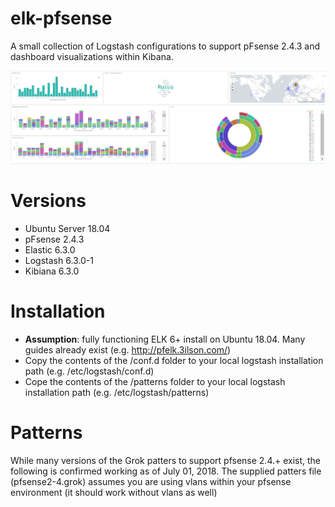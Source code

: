 # elk-pfsense
A small collection of Logstash configurations to support pFsense 2.4.3 and dashboard visualizations within Kibana.

![alt text](https://github.com/8270647/elk-pfsense/blob/master/kibana-dashboard-visu.JPG)

# Versions

- Ubuntu Server 18.04
- pFsense 2.4.3
- Elastic 6.3.0
- Logstash 6.3.0-1
- Kibiana 6.3.0

# Installation

- <b>Assumption</b>: fully functioning ELK 6+ install on Ubuntu 18.04. Many guides already exist (e.g. http://pfelk.3ilson.com/)
- Copy the contents of the /conf.d folder to your local logstash installation path (e.g. /etc/logstash/conf.d)
- Cope the contents of the /patterns folder to your local logstash installation path (e.g. /etc/logstash/patterns)

# Patterns

While many versions of the Grok patters to support pfsense 2.4.+ exist, the following is confirmed working as of July 01, 2018. The supplied patters file (pfsense2-4.grok) assumes you are using vlans within your pfsense environment (it should work without vlans as well)
